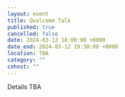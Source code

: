 ```yaml
---
layout: event
title: Qualcomm Talk
published: true
cancelled: false
date: 2024-03-12 18:00:00 +0000
date_end: 2024-03-12 19:30:00 +0000
location: TBA
category: ""
cohost: ""
---
```

Details TBA

